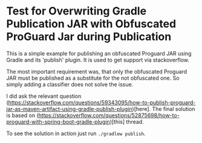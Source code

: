 # Test for Overwriting Gradle Publication JAR with Obfuscated ProGuard Jar during Publication
This is a simple example for publishing an obfuscated Proguard JAR using Gradle and its 'publish' plugin. It is used to get support via stackoverflow.

The most important requirement was, that only the obfuscated Proguard JAR must be published as a substitute for the not obfuscated one. So simply adding a classifier does not solve the issue.

I did ask the relevant question (https://stackoverflow.com/questions/59343095/how-to-publish-proguard-jar-as-maven-artifact-using-gradle-publish-plugin)[here].
The final solution is based on (https://stackoverflow.com/questions/52875698/how-to-proguard-with-spring-boot-gradle-plugin)[this] thread.

To see the solution in action just run `./gradlew publish`.
